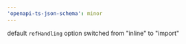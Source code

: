```yaml
---
'openapi-ts-json-schema': minor
---
```


default `refHandling` option switched from "inline" to "import"

